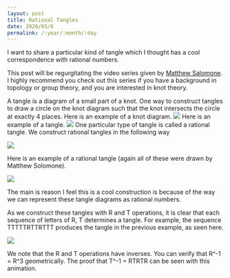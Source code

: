 ```yaml
---
layout: post
title: Rational Tangles
date: 2020/05/6
permalink: /:year/:month/:day
---
```


I want to share a particular kind of tangle which I thought has a cool correspondence with rational numbers. 

This post will be regurgitating the video series given by <a href = "https://www.youtube.com/playlist?list=PLL0ATV5XYF8BfT8CmmzKnfTlf3V9hQgj9">Matthew Salomone</a  >. I highly recommend you check out this series if you have a background in topology or group theory, and you are interested in knot theory. 

A tangle is a diagram of a small part of a knot. One way to construct tangles to draw a circle on the knot diagram such that the knot intersects the circle at exactly 4 places. Here is an example of a knot diagram. 
<img src = "{{site.baseurl}}/assets/img/KnotDiagramExample.jpg">
Here is an example of a tangle. 
<img src = "{{site.baseurl}}/assets/img/TangleExample.jpg">
One particular type of tangle is called a rational tangle. We construct rational tangles in the following way 

<img src = "{{site.baseurl}}/assets/img/RationalTangles.jpg">

Here is an example of a rational tangle (again all of these were drawn by Matthew Solomone). 

<img src = "{{site.baseurl}}/assets/img/RationalTangleExample.jpg">

The main is reason I feel this is a cool construction is because of the way we can represent these tangle diagrams as rational numbers. 

As we construct these tangles with R and T operations, it is clear that each sequence of letters of R, T determines a tangle. For example, the sequence TTTTTRTTRTTT produces the tangle in the previous example, as seen here.

<img src = "{{site.baseurl}}/assets/img/Tangle.gif">

We note that the R and T operations have inverses. You can verify that R^-1 = R^3 geometrically. 
The proof that T^-1 = RTRTR can be seen with this animation. 




